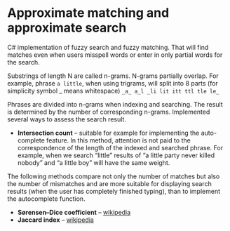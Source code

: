 # Approximate matching and approximate search
C# implementation of fuzzy search and fuzzy matching. That will find matches even when users misspell words or enter in only partial words for the search.

Substrings of length N are called n-grams. N-grams partially overlap.
For example, phrase `a little`,
when using trigrams, will split into 8 parts (for simplicity symbol _ means whitespace)
`_a_ a_l _li lit itt ttl tle le_`

Phrases are divided into n-grams when indexing and searching. The result is determined by the number of corresponding n-grams. Implemented several ways to assess the search result.

- **Intersection count** – suitable for example for implementing the auto-complete feature. In this method, attention is not paid to the correspondence of the length of the indexed and searched phrase. For example, when we search “little” results of “a little party never killed nobody” and “a little boy” will have the same weight.

The following methods compare not only the number of matches but also the number of mismatches and are more suitable for displaying search results (when the user has completely finished typing), than to implement the autocomplete function.
- **Sørensen–Dice coefficient** – [wikipedia](https://en.wikipedia.org/wiki/S%C3%B8rensen%E2%80%93Dice_coefficient)
- **Jaccard index** – [wikipedia](https://en.wikipedia.org/wiki/Jaccard_index)
